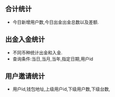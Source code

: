## 合计统计

- 今日新增用户数,今日出金出金总数以及差额.

## 出金入金统计

- 不同币种统计出金和入金.
- 查询条件:当日,当月,当年,指定日期,用户id

## 用户邀请统计

- 用户id,钱包地址,上级用户id,下级用户数,下级台数,

